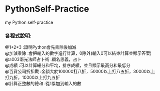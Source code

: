 # PythonSelf-Practice
my Python self-practice<br/>
### 各程式說明:
@1+2*3 :證明Python會先乘除後加減<br/>
@加減乘除 :會把輸入的數字進行計算，0除外(輸入0可以結束計算並顯示答案)<br/>
@a003兩光法師占卜術 :顧名思義，占卜<br/>
@成績 :可以計算總分和平均，排序成績，並且顯示最高分和最低分<br/>
@百貨公司折扣戰 :金額大於100000打八折，50000以上打八五折，30000以上打九折，10000以上打九五折<br/>
@計算正整數的總和 :從1累加到輸入的數<br/>
